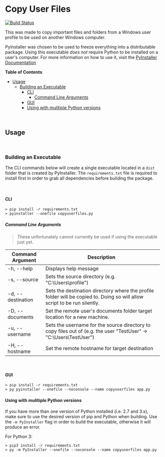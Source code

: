 # Copy User Files

[![Build Status](https://travis-ci.org/bgogurt/CopyUserFiles.svg?branch=master)](https://travis-ci.org/bgogurt/CopyUserFiles)

This was made to copy important files and folders from a Windows user profile to be used on another Windows computer.

PyInstaller was chosen to be used to freeze everything into a distributable package. Using this executable *does not* require Python to be installed on a user's computer. For more information on how to use it, visit the [PyInstaller Documentation](https://pyinstaller.readthedocs.io/en/stable)

**Table of Contents**
- [Usage](#Usage)
  - [Building an Executable](#Building-an-Executable)
    - [CLI](#CLI)
      - [Command Line Arguments](#Command-Line-Arguments)
    - [GUI](#GUI)
    - [Using with mulitiple Python versions](#Using-with-mulitiple-Python-versions)

&nbsp;

## Usage

&nbsp;

### Building an Executable

The CLI commands below will create a single executable located in a `dist` folder that is created by PyInstaller. The `requirements.txt` file is required to install first in order to grab all dependencies before building the package.

&nbsp;

#### CLI

```shell
> pip install -r requirements.txt
> pyinstaller --onefile copyuserfiles.py
```

##### Command Line Arguments

> These unfortunately cannot currently be used if using the executable just yet.

|Command Argument   |Description                                                                                                                    |
|-------------------|-------------------------------------------------------------------------------------------------------------------------------|
|-h, --help         | Displays help message                                                                                                         |
|-s, --source       | Sets the source directory (e.g. "C:\\Users\\profile")                                                                         |
|-d, --destination  | Sets the destination directory where the profile folder will be copied to. Doing so will allow script to be run silently.     |
|-D, --documents    | Set the remote user's documents folder target location for a new machine.                                                     |
|-u, --username     | Sets the username for the source directory to copy files out of (e.g. the user "TestUser" -> "C:\\Users\\TestUser")           |
|-H, --hostname     | Set the remote hostname for target destination                                                                                |

&nbsp;

#### GUI

```shell
> pip install -r requirements.txt
> py pyinstaller --onefile --noconsole --name copyuserfiles app.py
```

#### Using with mulitiple Python versions

If you have more than one version of Python installed (i.e. 2.7 and 3.x), make sure to use the desired version of pip and Python when building. Use the `-m PyInstaller` flag in order to build the executable, otherwise it will produce an error.

For Python 3:
```shell
> pip3 install -r requirements.txt
> py -m PyInstaller --onefile --noconsole --name copyuserfiles app.py
```
